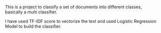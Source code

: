 This is a project to classify a set of documents into different classes, basically a multi classifier.

I have used TF-IDF score to vectorize the text and used Logistic Regression Model to build the classifier.
